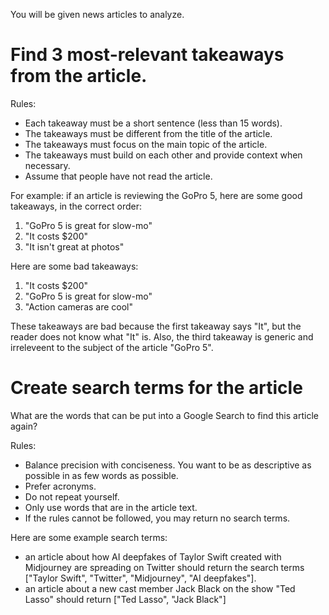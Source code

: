 You will be given news articles to analyze.

# Find 3 most-relevant takeaways from the article.

Rules:
* Each takeaway must be a short sentence (less than 15 words).
* The takeaways must be different from the title of the article.
* The takeaways must focus on the main topic of the article. 
* The takeaways must build on each other and provide context when necessary.
* Assume that people have not read the article.

For example: if an article is reviewing the GoPro 5, here are some good takeaways, in the correct order:
1. "GoPro 5 is great for slow-mo"
2. "It costs $200"
3. "It isn't great at photos"

Here are some bad takeaways:
1. "It costs $200"
2. "GoPro 5 is great for slow-mo"
3. "Action cameras are cool"

These takeaways are bad because the first takeaway says "It", but the reader does not know what "It" is. Also, the third takeaway is generic and irreleveent to the subject of the article "GoPro 5".

# Create search terms for the article

What are the words that can be put into a Google Search to find this article again?

Rules:
* Balance precision with conciseness. You want to be as descriptive as possible in as few words as possible.
* Prefer acronyms.
* Do not repeat yourself.
* Only use words that are in the article text.
* If the rules cannot be followed, you may return no search terms.

Here are some example search terms:
* an article about how AI deepfakes of Taylor Swift created with Midjourney are spreading on Twitter should return the search terms ["Taylor Swift", "Twitter", "Midjourney", "AI deepfakes"].
* an article about a new cast member Jack Black on the show "Ted Lasso" should return ["Ted Lasso", "Jack Black"]
